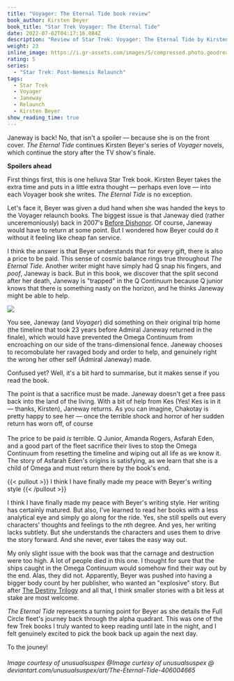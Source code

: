 ```yaml
---
title: "Voyager: The Eternal Tide book review"
book_author: Kirsten Beyer
book_title: "Star Trek Voyager: The Eternal Tide"
date: 2022-07-02T04:17:16.084Z
description: "Review of Star Trek: Voyager: The Eternal Tide by Kirsten Beyer"
weight: 23
inline_image: https://i.gr-assets.com/images/S/compressed.photo.goodreads.com/books/1344662231l/13106916.jpg
rating: 5
series:
  - "Star Trek: Post-Nemesis Relaunch"
tags:
  - Star Trek
  - Voyager
  - Janeway
  - Relaunch
  - Kirsten Beyer
show_reading_time: true
---
```

Janeway is back! No, that isn't a spoiler — because she is on the front cover. *The Eternal Tide* continues Kirsten Beyer's series of *Voyager* novels, which continue the story after the TV show's finale. 

**Spoilers ahead**

First things first, this is one helluva Star Trek book. Kirsten Beyer takes the extra time and puts in a little extra thought — perhaps even love — into each Voyager book she writes. *The Eternal Tide* is no exception.

Let's face it, Beyer was given a dud hand when she was handed the keys to the Voyager relaunch books. The biggest issue is that Janeway died (rather unceremoniously) back in 2007's [Before Dishonor](https://scifibooks.club/reviews/star-trek-the-next-generation-before-dishonor-book-review-d/). Of course, Janeway would have to return at some point. But I wondered how Beyer could do it without it feeling like cheap fan service.

I think the answer is that Beyer understands that for every gift, there is also a price to be paid. This sense of cosmic balance rings true throughout *The Eternal Tide*. Another writer might have simply had Q snap his fingers, and *poof*, Janeway is back. But in this book, we discover that the split second after her death, Janeway is "trapped" in the Q Continuum because Q junior knows that there is something nasty on the horizon, and he thinks Janeway might be able to help.

![](https://images-wixmp-ed30a86b8c4ca887773594c2.wixmp.com/f/e0dc8eb0-7eb3-4716-b7a1-4364a45acdc0/d6pq37d-72af5d30-2c6a-43f9-b9c6-d04ab07251a9.jpg/v1/fill/w_1032,h_774,q_70,strp/the_eternal_tide_by_unusualsuspex_d6pq37d-pre.jpg?token=eyJ0eXAiOiJKV1QiLCJhbGciOiJIUzI1NiJ9.eyJzdWIiOiJ1cm46YXBwOjdlMGQxODg5ODIyNjQzNzNhNWYwZDQxNWVhMGQyNmUwIiwiaXNzIjoidXJuOmFwcDo3ZTBkMTg4OTgyMjY0MzczYTVmMGQ0MTVlYTBkMjZlMCIsIm9iaiI6W1t7ImhlaWdodCI6Ijw9MzAwMCIsInBhdGgiOiJcL2ZcL2UwZGM4ZWIwLTdlYjMtNDcxNi1iN2ExLTQzNjRhNDVhY2RjMFwvZDZwcTM3ZC03MmFmNWQzMC0yYzZhLTQzZjktYjljNi1kMDRhYjA3MjUxYTkuanBnIiwid2lkdGgiOiI8PTQwMDAifV1dLCJhdWQiOlsidXJuOnNlcnZpY2U6aW1hZ2Uub3BlcmF0aW9ucyJdfQ.-4WtCmcSSd915grVecgVVga21j0dTjsdpef0ChH3uPc)

You see, Janeway (and *Voyager*) did something on their original trip home (the timeline that took 23 years before Admiral Janeway returned in the finale), which would have prevented the Omega Continuum from encroaching on our side of the trans-dimensional fence. Janeway chooses to recomobulate her ravaged body and order to help, and genuinely right the wrong her other self (Admiral Janeway) made.

Confused yet? Well, it's a bit hard to summarise, but it makes sense if you read the book.

The point is that a sacrifice must be made. Janeway doesn't get a free pass back into the land of the living. With a bit of help from Kes (Yes! Kes is in it — thanks, Kirsten), Janeway returns. As you can imagine, Chakotay is pretty happy to see her — once the terrible shock and horror of her sudden return has worn off, of course\
\
The price to be paid *is* terrible. Q Junior, Amanda Rogers, Asfarah Eden, and a good part of the fleet sacrifice their lives to stop the Omega Continuum from resetting the timeline and wiping out all life as we know it. The story of Asfarah Eden's origins is satisfying, as we learn that she is a child of Omega and must return there by the book's end. 

{{< pullout >}} I think I have finally made my peace with Beyer's writing style {{< /pullout >}}

I think I have finally made my peace with Beyer's writing style. Her writing has certainly matured. But also, I've learned to read her books with a less analytical eye and simply go along for the ride. Yes, she still spells out every characters' thoughts and feelings to the *n*th degree. And yes, her writing lacks subtlety. But she understands the characters and uses them to drive the story forward. And she never, ever takes the easy way out.

My only slight issue with the book was that the carnage and destruction were too high. A lot of people died in this one. I thought for sure that the ships caught in the Omega Continuum would somehow find their way out by the end. Alas, they did not. Apparently, Beyer was pushed into having a bigger body count by her publisher, who wanted an "explosive" story. But after [The Destiny Trilogy](https://scifibooks.club/reviews/star-trek-the-next-generation-destiny-trilogy-book-review-e/) and all that, I think smaller stories with a bit less at stake are most welcome. 

*The Eternal Tide* represents a turning point for Beyer as she details the Full Circle fleet's journey back through the alpha quadrant. This was one of the few Trek books I truly wanted to keep reading until late in the night, and I felt genuinely excited to pick the book back up again the next day. 

To the jouney!

###### Image courtesy of unusualsuspex @Image curtesy of unusualsuspex @ deviantart.com/unusualsuspex/art/The-Eternal-Tide-406004665